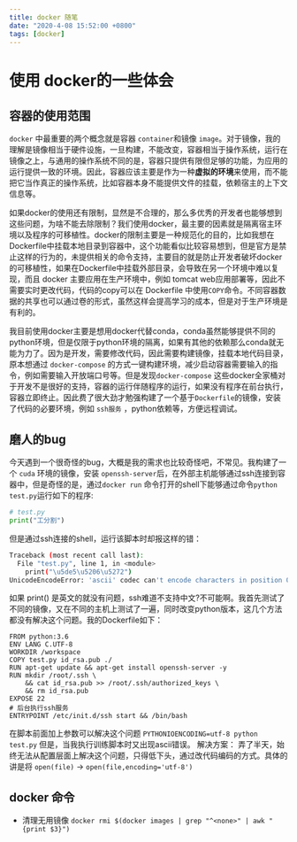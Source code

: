 ```yaml
---
title: docker 随笔
date: "2020-4-08 15:52:00 +0800"
tags: [docker]
---
```

# 使用 docker的一些体会

## 容器的使用范围

`docker` 中最重要的两个概念就是容器 `container`和镜像 `image`。对于镜像，我的理解是镜像相当于硬件设施，一旦构建，不能改变，容器相当于操作系统，运行在镜像之上，与通用的操作系统不同的是，容器只提供有限但足够的功能，为应用的运行提供一致的环境。因此，容器应该主要是作为一种**虚拟的环境**来使用，而不能把它当作真正的操作系统，比如容器本身不能提供文件的挂载，依赖宿主的上下文信息等。

如果docker的使用还有限制，显然是不合理的，那么多优秀的开发者也能够想到这些问题，为啥不能去除限制？我们使用docker，最主要的因素就是隔离宿主环境以及程序的可移植性。docker的限制主要是一种规范化的目的，比如我想在Dockerfile中挂载本地目录到容器中，这个功能看似比较容易想到，但是官方是禁止这样的行为的，未提供相关的命令支持，主要目的就是防止开发者破坏docker的可移植性，如果在Dockerfile中挂载外部目录，会导致在另一个环境中难以复现，而且 docker 主要应用在生产环境中，例如 tomcat web应用部署等，因此不需要实时更改代码，代码的copy可以在 Dockerfile 中使用`COPY`命令。不同容器数据的共享也可以通过卷的形式，虽然这样会提高学习的成本，但是对于生产环境是有利的。

我目前使用docker主要是想用docker代替conda，conda虽然能够提供不同的python环境，但是仅限于python环境的隔离，如果有其他的依赖那么conda就无能为力了。因为是开发，需要修改代码，因此需要构建镜像，挂载本地代码目录，原本想通过 `docker-compose` 的方式一键构建环境，减少启动容器需要输入的指令，例如需要输入开放端口号等。但是发现`docker-compose` 这些docker全家桶对于开发不是很好的支持，容器的运行伴随程序的运行，如果没有程序在前台执行，容器立即终止。因此费了很大劲才勉强构建了一个基于`Dockerfile`的镜像，安装了代码的必要环境，例如 `ssh服务` ，python依赖等，方便远程调试。

## 磨人的bug
今天遇到一个很奇怪的bug，大概是我的需求也比较奇怪吧，不常见。我构建了一个 `cuda` 环境的镜像，安装 `openssh-server`后，在外部主机能够通过ssh连接到容器中，但是奇怪的是，通过`docker run` 命令打开的shell下能够通过命令`python test.py`运行如下的程序:
```python 
# test.py
print("工分割")
```
但是通过ssh连接的shell，运行该脚本时却报这样的错：
```bash
Traceback (most recent call last):
  File "test.py", line 1, in <module>
    print("\u5de5\u5206\u5272")
UnicodeEncodeError: 'ascii' codec can't encode characters in position 0-2: ordinal not in range(128)
```
如果 print() 是英文的就没有问题，ssh难道不支持中文?不可能啊。我首先测试了不同的镜像，又在不同的主机上测试了一遍，同时改变python版本，这几个方法都没有解决这个问题。我的Dockerfile如下：
```
FROM python:3.6
ENV LANG C.UTF-8
WORKDIR /workspace
COPY test.py id_rsa.pub ./
RUN apt-get update && apt-get install openssh-server -y 
RUN mkdir /root/.ssh \
    && cat id_rsa.pub >> /root/.ssh/authorized_keys \
    && rm id_rsa.pub
EXPOSE 22
# 后台执行ssh服务
ENTRYPOINT /etc/init.d/ssh start && /bin/bash
```
在脚本前面加上参数可以解决这个问题 `PYTHONIOENCODING=utf-8 python test.py` 但是，当我执行训练脚本时又出现ascii错误。
解决方案：
弄了半天，始终无法从配置层面上解决这个问题，只得低下头，通过改代码编码的方式。具体的讲是将 `open(file)` -> `open(file,encoding='utf-8')` 

## docker 命令
+ 清理无用镜像 `docker rmi $(docker images | grep "^<none>" | awk "{print $3}")`